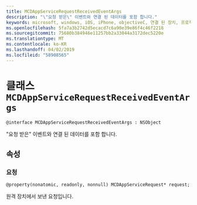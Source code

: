 ```yaml
---
title: MCDAppServiceRequestReceivedEventArgs
description: "\"요청 받은\" 이벤트와 연결 된 데이터를 포함 합니다."
keywords: microsoft, windows, iOS, iPhone, objectiveC, 연결 된 장치, 프로젝트 로마
ms.openlocfilehash: 5fa7a3b2742d5ecacd7c6a90e39e86f4c46f2218
ms.sourcegitcommit: 75680b384946e11257bb2a33044a3172dec5220e
ms.translationtype: MT
ms.contentlocale: ko-KR
ms.lasthandoff: 04/02/2019
ms.locfileid: "58908565"
---
```

# <a name="class-mcdappservicerequestreceivedeventargs"></a>클래스 `MCDAppServiceRequestReceivedEventArgs` 

```
@interface MCDAppServiceRequestReceivedEventArgs : NSObject
```  
"요청 받은" 이벤트와 연결 된 데이터를 포함 합니다.

## <a name="properties"></a>속성

### <a name="request"></a>요청
`@property(nonatomic, readonly, nonnull) MCDAppServiceRequest* request;`

원격 장치에서 보낸 요청입니다.